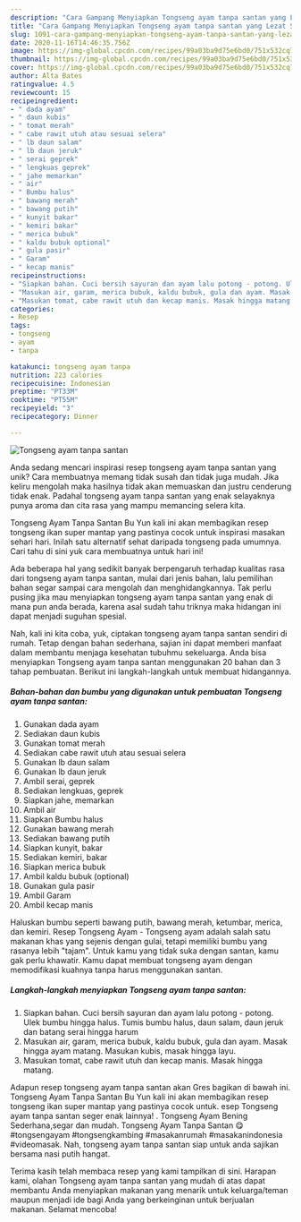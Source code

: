 ```yaml
---
description: "Cara Gampang Menyiapkan Tongseng ayam tanpa santan yang Lezat Sekali"
title: "Cara Gampang Menyiapkan Tongseng ayam tanpa santan yang Lezat Sekali"
slug: 1091-cara-gampang-menyiapkan-tongseng-ayam-tanpa-santan-yang-lezat-sekali
date: 2020-11-16T14:46:35.756Z
image: https://img-global.cpcdn.com/recipes/99a03ba9d75e6bd0/751x532cq70/tongseng-ayam-tanpa-santan-foto-resep-utama.jpg
thumbnail: https://img-global.cpcdn.com/recipes/99a03ba9d75e6bd0/751x532cq70/tongseng-ayam-tanpa-santan-foto-resep-utama.jpg
cover: https://img-global.cpcdn.com/recipes/99a03ba9d75e6bd0/751x532cq70/tongseng-ayam-tanpa-santan-foto-resep-utama.jpg
author: Alta Bates
ratingvalue: 4.5
reviewcount: 15
recipeingredient:
- " dada ayam"
- " daun kubis"
- " tomat merah"
- " cabe rawit utuh atau sesuai selera"
- " lb daun salam"
- " lb daun jeruk"
- " serai geprek"
- " lengkuas geprek"
- " jahe memarkan"
- " air"
- " Bumbu halus"
- " bawang merah"
- " bawang putih"
- " kunyit bakar"
- " kemiri bakar"
- " merica bubuk"
- " kaldu bubuk optional"
- " gula pasir"
- " Garam"
- " kecap manis"
recipeinstructions:
- "Siapkan bahan. Cuci bersih sayuran dan ayam lalu potong - potong. Ulek bumbu hingga halus. Tumis bumbu halus, daun salam, daun jeruk dan batang serai hingga harum"
- "Masukan air, garam, merica bubuk, kaldu bubuk, gula dan ayam. Masak hingga ayam matang. Masukan kubis, masak hingga layu."
- "Masukan tomat, cabe rawit utuh dan kecap manis. Masak hingga matang."
categories:
- Resep
tags:
- tongseng
- ayam
- tanpa

katakunci: tongseng ayam tanpa 
nutrition: 223 calories
recipecuisine: Indonesian
preptime: "PT33M"
cooktime: "PT55M"
recipeyield: "3"
recipecategory: Dinner

---
```



![Tongseng ayam tanpa santan](https://img-global.cpcdn.com/recipes/99a03ba9d75e6bd0/751x532cq70/tongseng-ayam-tanpa-santan-foto-resep-utama.jpg)

Anda sedang mencari inspirasi resep tongseng ayam tanpa santan yang unik? Cara membuatnya memang tidak susah dan tidak juga mudah. Jika keliru mengolah maka hasilnya tidak akan memuaskan dan justru cenderung tidak enak. Padahal tongseng ayam tanpa santan yang enak selayaknya punya aroma dan cita rasa yang mampu memancing selera kita.

Tongseng Ayam Tanpa Santan Bu Yun kali ini akan membagikan resep tongseng ikan super mantap yang pastinya cocok untuk inspirasi masakan sehari hari. Inilah satu alternatif sehat daripada tongseng pada umumnya. Cari tahu di sini yuk cara membuatnya untuk hari ini!

Ada beberapa hal yang sedikit banyak berpengaruh terhadap kualitas rasa dari tongseng ayam tanpa santan, mulai dari jenis bahan, lalu pemilihan bahan segar sampai cara mengolah dan menghidangkannya. Tak perlu pusing jika mau menyiapkan tongseng ayam tanpa santan yang enak di mana pun anda berada, karena asal sudah tahu triknya maka hidangan ini dapat menjadi suguhan spesial.


Nah, kali ini kita coba, yuk, ciptakan tongseng ayam tanpa santan sendiri di rumah. Tetap dengan bahan sederhana, sajian ini dapat memberi manfaat dalam membantu menjaga kesehatan tubuhmu sekeluarga. Anda bisa menyiapkan Tongseng ayam tanpa santan menggunakan 20 bahan dan 3 tahap pembuatan. Berikut ini langkah-langkah untuk membuat hidangannya.

<!--inarticleads1-->

##### Bahan-bahan dan bumbu yang digunakan untuk pembuatan Tongseng ayam tanpa santan:

1. Gunakan  dada ayam
1. Sediakan  daun kubis
1. Gunakan  tomat merah
1. Sediakan  cabe rawit utuh atau sesuai selera
1. Gunakan  lb daun salam
1. Gunakan  lb daun jeruk
1. Ambil  serai, geprek
1. Sediakan  lengkuas, geprek
1. Siapkan  jahe, memarkan
1. Ambil  air
1. Siapkan  Bumbu halus
1. Gunakan  bawang merah
1. Sediakan  bawang putih
1. Siapkan  kunyit, bakar
1. Sediakan  kemiri, bakar
1. Siapkan  merica bubuk
1. Ambil  kaldu bubuk (optional)
1. Gunakan  gula pasir
1. Ambil  Garam
1. Ambil  kecap manis


Haluskan bumbu seperti bawang putih, bawang merah, ketumbar, merica, dan kemiri. Resep Tongseng Ayam - Tongseng ayam adalah salah satu makanan khas yang sejenis dengan gulai, tetapi memiliki bumbu yang rasanya lebih &#34;tajam&#34;. Untuk kamu yang tidak suka dengan santan, kamu gak perlu khawatir. Kamu dapat membuat tongseng ayam dengan memodifikasi kuahnya tanpa harus menggunakan santan. 

<!--inarticleads2-->

##### Langkah-langkah menyiapkan Tongseng ayam tanpa santan:

1. Siapkan bahan. Cuci bersih sayuran dan ayam lalu potong - potong. Ulek bumbu hingga halus. Tumis bumbu halus, daun salam, daun jeruk dan batang serai hingga harum
1. Masukan air, garam, merica bubuk, kaldu bubuk, gula dan ayam. Masak hingga ayam matang. Masukan kubis, masak hingga layu.
1. Masukan tomat, cabe rawit utuh dan kecap manis. Masak hingga matang.


Adapun resep tongseng ayam tanpa santan akan Gres bagikan di bawah ini. Tongseng Ayam Tanpa Santan Bu Yun kali ini akan membagikan resep tongseng ikan super mantap yang pastinya cocok untuk. esep Tongseng ayam tanpa santan seger enak lainnya! . Tongseng Ayam Bening Sederhana,segar dan mudah. Tongseng Ayam Tanpa Santan 😋 #tongsengayam #tongsengkambing #masakanrumah #masakanindonesia #videomasak. Nah, tongseng ayam tanpa santan siap untuk anda sajikan bersama nasi putih hangat. 

Terima kasih telah membaca resep yang kami tampilkan di sini. Harapan kami, olahan Tongseng ayam tanpa santan yang mudah di atas dapat membantu Anda menyiapkan makanan yang menarik untuk keluarga/teman maupun menjadi ide bagi Anda yang berkeinginan untuk berjualan makanan. Selamat mencoba!
